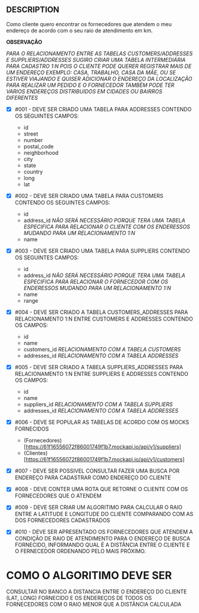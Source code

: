 ## DESCRIPTION

Como cliente quero encontrar os fornecedores que atendem o meu endereço de acordo com o
seu raio de atendimento em km.

**OBSERVAÇÃO**

*PARA O RELACIONAMENTO ENTRE AS TABELAS CUSTOMERS/ADDRESSES E SUPPLIERS/ADDRESSES SUGIRO CRIAR UMA TABELA INTERMEDIÁRIA PARA CADASTRO 1:N POIS O CLIENTE PODE QUERER REGISTRAR MAIS DE UM ENDEREÇO EXEMPLO: CASA, TRABALHO, CASA DA MÃE, OU SE ESTIVER VIAJANDO E QUISER ADICIONAR O ENDEREÇO DA LOCALIZAÇÃO PARA REALIZAR UM PEDIDO E O FORNECEDOR TAMBÉM PODE TER VARIOS ENDEREÇOS DISTRIBUIDOS EM CIDADES OU BAIRROS DIFERENTES*

- [x] #001 - DEVE SER CRIADO UMA TABELA PARA ADDRESSES CONTENDO OS SEGUINTES CAMPOS:
	- id
	- street
	- number
	- postal_code
	- neighborhood
	- city
	- state
	- country
	- long
	- lat

- [x] #002 - DEVE SER CRIADO UMA TABELA PARA CUSTOMERS CONTENDO OS SEGUINTES CAMPOS:
	- id
	- address_id *NÃO SERÁ NECESSÁRIO PORQUE TERA UMA TABELA ESPECIFICA PARA RELACIONAR O CLIENTE COM OS ENDERESSOS MUDANDO PARA UM RELACIONAMENTO 1:N*
	- name

- [x] #003 - DEVE SER CRIADO UMA TABELA PARA SUPPLIERS CONTENDO OS SEGUINTES CAMPOS:
	- id
	- address_id *NÃO SERÁ NECESSÁRIO PORQUE TERA UMA TABELA ESPECIFICA PARA RELACIONAR O FORNECEDOR COM OS ENDERESSOS MUDANDO PARA UM RELACIONAMENTO 1:N*
	- name
	- range

- [x] #004 - DEVE SER CRIADO A TABELA CUSTOMERS_ADDRESSES PARA RELACIONAMENTO 1:N ENTRE CUSTOMERS E ADDRESSES CONTENDO OS CAMPOS:
	- id
	- name
	- customers_id *RELACIONAMENTO COM A TABELA CUSTOMERS*
	- addresses_id *RELACIONAMENTO COM A TABELA ADDRESSES*

- [x] #005 - DEVE SER CRIADO A TABELA SUPPLIERS_ADDRESSES PARA RELACIONAMENTO 1:N ENTRE SUPPLIERS E ADDRESSES CONTENDO OS CAMPOS:
	- id
	- name
	- suppliers_id *RELACIONAMENTO COM A TABELA SUPPLIERS*
	- addresses_id *RELACIONAMENTO COM A TABELA ADDRESSES*

- [x] #006 - DEVE SE POPULAR AS TABELAS DE ACORDO COM OS MOCKS FORNECIDOS
	- (Fornecedores)[https://61f16556072f86001749f1b7.mockapi.io/api/v1/suppliers]
	- (Clientes)[https://61f16556072f86001749f1b7.mockapi.io/api/v1/customers]

- [x] #007 - DEVE SER POSSIVEL CONSULTAR FAZER UMA BUSCA POR ENDEREÇO PARA CADASTRAR COMO ENDEREÇO DO CLIENTE

- [x] #008 - DEVE CONTER UMA ROTA QUE RETORNE O CLIENTE COM OS FORNECEDORES QUE O ATENDEM

- [x] #009 - DEVE SER CRIAR UM ALGORITIMO PARA CALCULAR O RAIO ENTRE A LATITUDE E LONGITUDE DO CLIENTE COMPARANDO COM AS DOS FORNECEDORES CADASTRADOS

- [x] #010 - DEVE SER APRESENTADO OS FORNECEDORES QUE ATENDEM A CONDIÇÃO DE RAIO DE ATENDIMENTO PARA O ENDEREÇO DE BUSCA FORNECIDO, INFORMANDO QUAL É A DISTÂNCIA ENTRE O CLIENTE E O FERNECEDOR ORDENANDO PELO MAIS PRÓXIMO.


# COMO O ALGORITIMO DEVE SER

CONSULTAR NO BANCO A DISTANCIA ENTRE O ENDEREÇO DO CLIENTE (LAT, LONG) FORNECIDO E OS ENDEREÇOS DE TODOS OS FORNECEDORES COM O RAIO MENOR QUE A DISTÃNCIA CALCULADA
